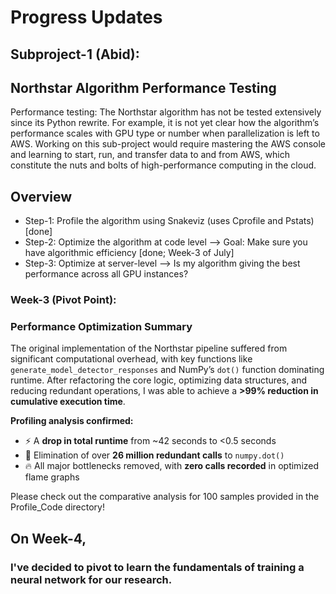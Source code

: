 # Progress Updates

## Subproject-1 (Abid):

## Northstar Algorithm Performance Testing

Performance testing: The Northstar algorithm has not be tested extensively since its Python rewrite. For example, it is not yet clear how the algorithm’s performance scales with GPU type or number when parallelization is left to AWS. Working on this sub-project would require mastering the AWS console and learning to start, run, and transfer data to and from AWS, which constitute the nuts and bolts of high-performance computing in the cloud.

## Overview

- Step-1: Profile the algorithm using Snakeviz (uses Cprofile and Pstats) [done]
- Step-2: Optimize the algorithm at code level --> Goal: Make sure you have algorithmic efficiency [done; Week-3 of July]
- Step-3: Optimize at server-level --> Is my algorithm giving the best performance across all GPU instances?

### Week-3 (Pivot Point):

### Performance Optimization Summary

The original implementation of the Northstar pipeline suffered from significant computational overhead, with key functions like `generate_model_detector_responses` and NumPy’s `dot()` function dominating runtime. After refactoring the core logic, optimizing data structures, and reducing redundant operations, I was able to achieve a **>99% reduction in cumulative execution time**.

**Profiling analysis confirmed:**
- ⚡ A **drop in total runtime** from ~42 seconds to <0.5 seconds  
- 🧮 Elimination of over **26 million redundant calls** to `numpy.dot()`  
- 🔥 All major bottlenecks removed, with **zero calls recorded** in optimized flame graphs

Please check out the comparative analysis for 100 samples provided in the Profile_Code directory!

## On Week-4, 
### I've decided to pivot to learn the fundamentals of training a neural network for our research.
